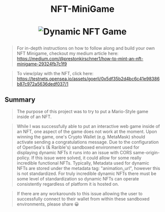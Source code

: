 # <p align='center'> NFT-MiniGame </p>
# <p align='center'> ![Dynamic NFT Game](https://media.giphy.com/media/Kf7cW0rDnKGGJZ9GzQ/giphy.gif) </p>

> For in-depth instructions on how to follow along and build your own NFT Minigame, checkout my medium article here: https://medium.com/@prestonkirschner1/how-to-mint-an-nft-minigame-29324fb7c1f9

> To view/play with the NFT, click here: https://testnets.opensea.io/assets/goerli/0x5df35b2d4bc6c41e98386b87c972a5636dedf037/1

## Summary

> The purpose of this project was to try to put a Mario-Style game inside of an NFT.

> While I was successfully able to put an interactive web game inside of an NFT, one aspect of the game does not work at the moment. 
> Upon winning the game, one's Crypto Wallet (e.g. MetaMask) should activate sending a congratulations message. Due to the configuration of OpenSea's (& Rarible's) sandboxed environment used for displaying dynamic NFTs it runs into an issue with CORS same-origin-policy. If this issue were solved, it could allow for some really incredible functional NFTs. Typically, Metadata used for dynamic NFTs are stored under the metadata tag: "animation_url", however this is not standardized. For truly incredible dynamic NFTs there must be some level of standardization so dynamic NFTs can operate consistently regardless of platform it is hosted on.

> If there are any workarounds to this issue allowing the user to successfully connect to their wallet from within these sandboxed environments, please share 😀

